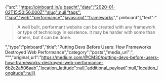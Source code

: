 {"src":"https://pinboard.in/u:bascht","date":"2020-01-02T15:50:56.000Z","slug":null,"tags":["spa","web","performance","javascript","frameworks"," pinboard"],"text":"<blockquote> A well built, performant website can be created with any framework or type of technology in existence. It may be harder with some than others, but it can be done.</blockquote>","type":"pinboard","title":"Putting Devs Before Users: How Frameworks Destroyed Web Performance","category":"posts","media_url":", \"\"","original_url":"https://medium.com/@CM30/putting-devs-before-users-how-frameworks-destroyed-web-performance-6b2c2a506aab","location_latitude":null,"additional_payload":null,"location_longitude":null}